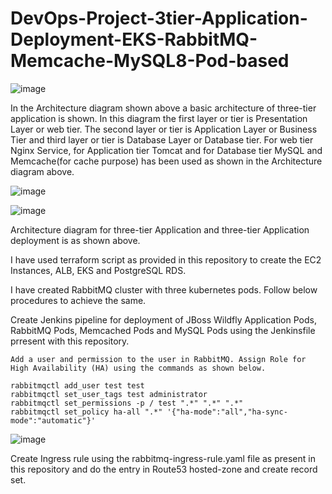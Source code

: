 # DevOps-Project-3tier-Application-Deployment-EKS-RabbitMQ-Memcache-MySQL8-Pod-based
![image](https://github.com/user-attachments/assets/c28e4aa6-5fc0-4669-b8c6-843262208a17)

In the Architecture diagram shown above a basic architecture of three-tier application is shown. In this diagram the first layer or tier is Presentation Layer or web tier. The second layer or tier is Application Layer or Business Tier and third layer or tier is Database Layer or Database tier. For web tier Nginx Service, for Application tier Tomcat and for Database tier MySQL and Memcache(for cache purpose) has been used as shown in the Architecture diagram above.

![image](https://github.com/user-attachments/assets/2cf22143-426e-438b-8604-c0181b69eece)

![image](https://github.com/user-attachments/assets/d83838fa-9fd3-4dee-82f6-8b037f6b520d)

Architecture diagram for three-tier Application and three-tier Application deployment is as shown above.

I have used terraform script as provided in this repository to create the EC2 Instances, ALB, EKS and PostgreSQL RDS.

I have created RabbitMQ cluster with three kubernetes pods. Follow below procedures to achieve the same.

Create Jenkins pipeline for deployment of JBoss Wildfly Application Pods, RabbitMQ Pods, Memcached Pods and MySQL Pods using the Jenkinsfile prresent with this repository.

```
Add a user and permission to the user in RabbitMQ. Assign Role for High Availability (HA) using the commands as shown below.

rabbitmqctl add_user test test
rabbitmqctl set_user_tags test administrator
rabbitmqctl set_permissions -p / test ".*" ".*" ".*"
rabbitmqctl set_policy ha-all ".*" '{"ha-mode":"all","ha-sync-mode":"automatic"}' 
```
![image](https://github.com/user-attachments/assets/e0207b65-dcee-44e1-bb94-9c807d8059e5)

Create Ingress rule using the rabbitmq-ingress-rule.yaml file as present in this repository and do the entry in Route53 hosted-zone and create record set.

